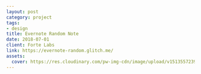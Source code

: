 ```yaml
---
layout: post
category: project
tags: 
- design
title: Evernote Random Note
date: 2018-07-01
client: Forte Labs
link: https://evernote-random.glitch.me/
assets:
  cover: https://res.cloudinary.com/pw-img-cdn/image/upload/v1513557239/okok/albumregistry-new-profile-2500w.jpg
---
```

